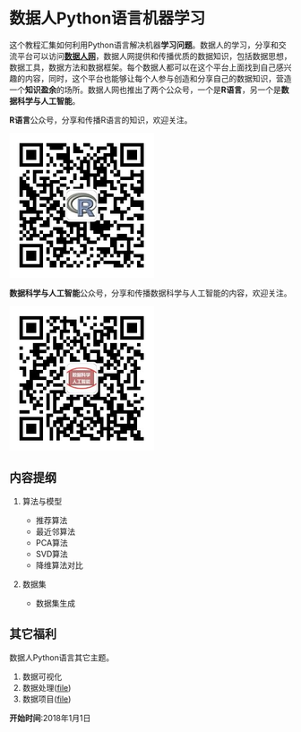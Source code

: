 # 数据人Python语言机器学习

这个教程汇集如何利用Python语言解决机器**学习问题**。数据人的学习，分享和交流平台可以访问[**数据人网**](http://shujuren.org)，数据人网提供和传播优质的数据知识，包括数据思想，数据工具，数据方法和数据框架。每个数据人都可以在这个平台上面找到自己感兴趣的内容，同时，这个平台也能够让每个人参与创造和分享自己的数据知识，营造一个**知识盈余**的场所。数据人网也推出了两个公众号，一个是**R语言**，另一个是**数据科学与人工智能**。

**R语言**公众号，分享和传播R语言的知识，欢迎关注。

![](figures/R语言公众号.jpg)

**数据科学与人工智能**公众号，分享和传播数据科学与人工智能的内容，欢迎关注。

![](figures/数据科学与人工智能公众号.jpg)


## 内容提纲

1. 算法与模型
    - 推荐算法
    - 最近邻算法
    - PCA算法
    - SVD算法
    - 降维算法对比

2. 数据集
    - 数据集生成

## 其它福利

数据人Python语言其它主题。

1. 数据可视化
2. 数据处理([file](https://github.com/wangluqing/shujuren_Python/tree/master/2data_process/))
3. 数据项目([file](https://github.com/wangluqing/shujuren_Python/tree/master/4data_project/))

**开始时间**:2018年1月1日
